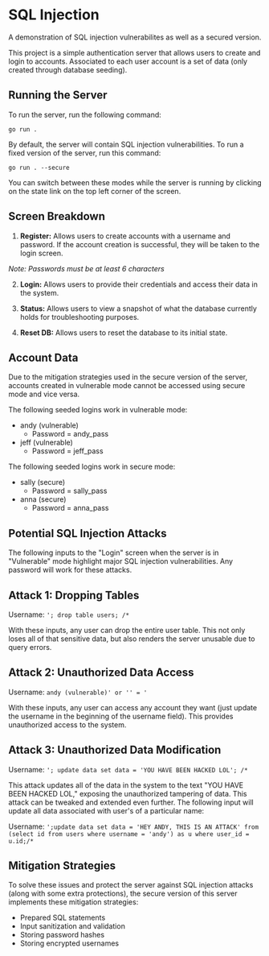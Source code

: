 # SQL Injection

A demonstration of SQL injection vulnerabilites as well as a secured version.

This project is a simple authentication server that allows users to create and login to accounts. Associated to each user account is a set of data (only created through database seeding).

## Running the Server

To run the server, run the following command:

``` go run . ```

By default, the server will contain SQL injection vulnerabilities. To run a fixed version of the server, run this command:

``` go run . --secure ```

You can switch between these modes while the server is running by clicking on the state link on the top left corner of the screen.

## Screen Breakdown

1. **Register:** Allows users to create accounts with a username and password. If the account creation is successful, they will be taken to the login screen.

*Note: Passwords must be at least 6 characters* 

2. **Login:** Allows users to provide their credentials and access their data in the system.

3. **Status:** Allows users to view a snapshot of what the database currently holds for troubleshooting purposes.

4. **Reset DB:** Allows users to reset the database to its initial state.

## Account Data

Due to the mitigation strategies used in the secure version of the server, accounts created in vulnerable mode cannot be accessed using secure mode and vice versa.

The following seeded logins work in vulnerable mode:
- andy (vulnerable)
    - Password = andy_pass
- jeff (vulnerable)
    - Password = jeff_pass

The following seeded logins work in secure mode:
- sally (secure)
    - Password = sally_pass
- anna (secure)
    - Password = anna_pass

## Potential SQL Injection Attacks

The following inputs to the "Login" screen when the server is in "Vulnerable" mode highlight major SQL injection vulnerabilities. Any password will work for these attacks.

## Attack 1: Dropping Tables

Username: ``` '; drop table users; /* ```

With these inputs, any user can drop the entire user table. This not only loses all of that sensitive data, but also renders the server unusable due to query errors.

## Attack 2: Unauthorized Data Access

Username: ``` andy (vulnerable)' or '' = ' ```

With these inputs, any user can access any account they want (just update the username in the beginning of the username field). This provides unauthorized access to the system.

## Attack 3: Unauthorized Data Modification

Username: ``` '; update data set data = 'YOU HAVE BEEN HACKED LOL'; /* ```

This attack updates all of the data in the system to the text "YOU HAVE BEEN HACKED LOL," exposing the unauthorized tampering of data. This attack can be tweaked and extended even further. The following input will update all data associated with user's of a particular name:

Username: ``` ';update data set data = 'HEY ANDY, THIS IS AN ATTACK' from (select id from users where username = 'andy') as u where user_id = u.id;/* ```

## Mitigation Strategies

To solve these issues and protect the server against SQL injection attacks (along with some extra protections), the secure version of this server implements these mitigation strategies:

- Prepared SQL statements
- Input sanitization and validation
- Storing password hashes
- Storing encrypted usernames